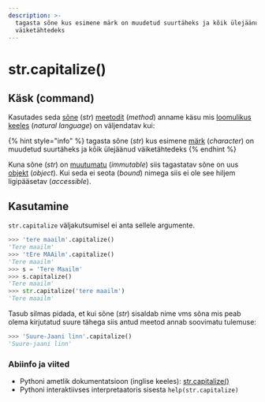 ```yaml
---
description: >-
  tagasta sõne kus esimene märk on muudetud suurtäheks ja kõik ülejäänud
  väiketähtedeks
---
```


# str.capitalize\(\)

## Käsk \(command\)

Kasutades seda [sõne](../) \(_str_\) [meetodit](../../../../terminid/sonastik/meetod-method.md) \(_method_\) anname käsu mis [loomulikus keeles](../../../../terminid/sonastik/loomulik-keel-natural-language.md) \(_natural language_\) on väljendatav kui: 

{% hint style="info" %}
tagasta sõne \(_str_\) kus esimene [märk](../../../../terminid/sonastik/maerk-character.md) \(_character_\) on muudetud suurtäheks ja kõik ülejäänud väiketähtedeks
{% endhint %}

Kuna sõne \(_str_\) on [muutumatu](../../../../terminid/sonastik/muutumatu-immutable.md) \(_immutable_\) siis tagastatav sõne on uus [objekt](../../../../terminid/sonastik/objekt-object.md) \(_object_\). Kui seda ei seota \(_bound_\) nimega siis ei ole see hiljem ligipääsetav \(_accessible_\).

## Kasutamine

`str.capitalize` väljakutsumisel ei anta sellele argumente.

```python
>>> 'tere maailm'.capitalize()
'Tere maailm'
>>> 'tEre MAAilm'.capitalize()
'Tere maailm'
>>> s = 'Tere Maailm'
>>> s.capitalize()
'Tere maailm'
>>> str.capitalize('tere maailm')
'Tere maailm'
```

Tasub silmas pidada, et kui sõne \(_str_\) sisaldab nime vms sõna mis peab olema kirjutatud suure tähega siis antud meetod annab soovimatu tulemuse:

```python
>>> 'Suure-Jaani linn'.capitalize()
'Suure-jaani linn'
```

### Abiinfo ja viited

* Pythoni ametlik dokumentatsioon \(inglise keeles\): [str.capitalize\(\)](https://docs.python.org/3/library/stdtypes.html#str.capitalize)
* Pythoni interaktiivses interpretaatoris sisesta `help(str.capitalize)`



